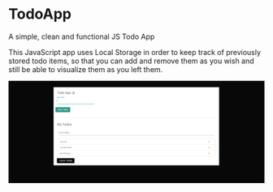 # TodoApp
A simple, clean and functional JS Todo App

This JavaScript app uses Local Storage in order to keep track of previously stored todo items, so that you can add and remove
them as you wish and still be able to visualize them as you left them.

![TodoApp/todo-ui.png](https://github.com/vale-c/modern-javascript-course/blob/master/TodoApp/todo-ui.png)